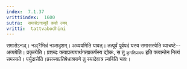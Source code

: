 ```yaml
---
index:  7.1.37
vrittiindex:  1600
sutra:  समासेऽनञ्पूर्वे क्त्वो ल्यप्
vritti:  tattvabodhini 
---
```


समासेऽनञ्। नञ्?भिन्नं नञ्सदृशम्। अव्ययमिति यावत्। तत्पूर्वं पूर्वपदं यस्य समासस्येति व्याचष्टे-- अव्ययेति। प्रकृत्येति। प्रशब्दः क्त्वाप्रत्ययार्थगतप्रकर्षस्य द्योकः, स तु `कुगतिप्रादयः` इति क्त्वान्तेन नित्यं समस्यते। पर्युदासेति।प्रसज्यप्रतिषेधाश्रयणे तु स्यादेवात्र ल्यबिति भावः। 

